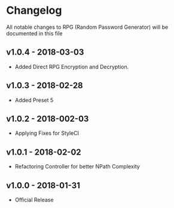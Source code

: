# Changelog

All notable changes to RPG (Random Password Generator) will be documented in this file

## v1.0.4 - 2018-03-03
- Added Direct RPG Encryption and Decryption.

## v1.0.3 - 2018-02-28
- Added Preset 5

## v1.0.2 - 2018-002-03
- Applying Fixes for StyleCI

## v1.0.1 - 2018-02-02
- Refactoring Controller for better NPath Complexity

## v1.0.0 - 2018-01-31
- Official Release
